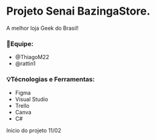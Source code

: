 # Projeto Senai BazingaStore.
A melhor loja Geek do Brasil!


 ###  💼Equipe:

*   @ThiagoM22
*   @rattin1



###  💡Técnologias e Ferramentas:
* Figma
* Visual Studio
* Trello
* Canva
* C#


Inicio do projeto 11/02
